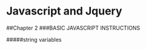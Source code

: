 # Javascript and Jquery

##Chapter 2
###BASIC JAVASCRIPT INSTRUCTIONS


#####string variables
#####
#####
